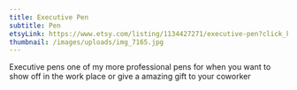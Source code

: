 ```yaml
---
title: Executive Pen
subtitle: Pen
etsyLink: https://www.etsy.com/listing/1134427271/executive-pen?click_key=9e6e7674502e169db1c4fc66a19bf56324418016%3A1134427271&click_sum=1657975f&ref=shop_home_active_5&frs=1
thumbnail: /images/uploads/img_7165.jpg
---
```

<!--StartFragment-->

Executive pens one of my more professional pens for when you want to show off in the work place or give a amazing gift to your coworker

<!--EndFragment-->